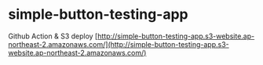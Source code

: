 # simple-button-testing-app

Github Action & S3 deploy
[http://simple-button-testing-app.s3-website.ap-northeast-2.amazonaws.com/](http://simple-button-testing-app.s3-website.ap-northeast-2.amazonaws.com/)
